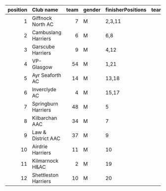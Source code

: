 |   position | Club name            |   team | gender   | finisherPositions   |   teamPoints |   penaltyPoints |   totalPoints |   totalFinishers | Website                               |
|-----------:|:---------------------|-------:|:---------|:--------------------|-------------:|----------------:|--------------:|-----------------:|:--------------------------------------|
|          1 | Giffnock North AC    |      7 | M        | 2,3,11              |           16 |               0 |            16 |                5 | https://www.giffnocknorth.co.uk/      |
|          2 | Cambuslang Harriers  |      6 | M        | 6,8                 |           14 |              31 |            45 |                2 | https://cambuslangharriers.org/       |
|          3 | Garscube Harriers    |      9 | M        | 4,12                |           16 |              31 |            47 |                2 | https://www.garscubeharriers.org.uk/  |
|          4 | VP-Glasgow           |     54 | M        | 1,21                |           22 |              31 |            53 |                2 | https://www.vp-glasgow.com            |
|          5 | Ayr Seaforth AC      |     14 | M        | 13,18               |           31 |              31 |            62 |                2 | https://www.ayrseaforth.co.uk/        |
|          6 | Inverclyde AC        |      4 | M        | 15,17               |           32 |              31 |            63 |                2 | https://www.inverclydeac.org/         |
|          7 | Springburn Harriers  |     48 | M        | 5                   |            5 |              62 |            67 |                1 | https://www.springburnharriers.co.uk/ |
|          8 | Kilbarchan AAC       |     34 | M        | 7                   |            7 |              62 |            69 |                1 | https://kilbarchanaac.org.uk/         |
|          9 | Law & District AAC   |     37 | M        | 9                   |            9 |              62 |            71 |                1 | http://www.lawaac.co.uk/              |
|         10 | Airdrie Harriers     |     11 | M        | 10                  |           10 |              62 |            72 |                1 | http://airdrieharriers.org/           |
|         11 | Kilmarnock H&AC      |      2 | M        | 19                  |           19 |              62 |            81 |                1 | http://www.kilmarnockharriers.com/    |
|         12 | Shettleston Harriers |     10 | M        | 20                  |           20 |              62 |            82 |                1 | http://shettlestonharriers.org.uk/    |